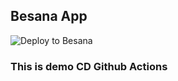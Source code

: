 ## Besana App

![Deploy to Besana](https://github.com/deivisjl/codeploy/actions/workflows/cd.yml/badge.svg?branch=main)

### This is demo CD Github Actions
